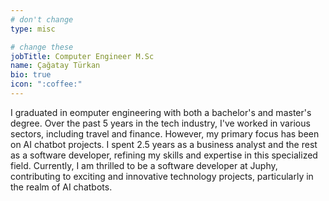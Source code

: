 ```yaml
---
# don't change
type: misc

# change these
jobTitle: Computer Engineer M.Sc
name: Çağatay Türkan
bio: true
icon: ":coffee:"
---
```


I graduated in eomputer engineering with both a bachelor's and master's degree. Over the past 5 years in the tech industry, I've worked in various sectors, including travel and finance. However, my primary focus has been on AI chatbot projects. I spent 2.5 years as a business analyst and the rest as a software developer, refining my skills and expertise in this specialized field. Currently, I am thrilled to be a software developer at Juphy, contributing to exciting and innovative technology projects, particularly in the realm of AI chatbots.